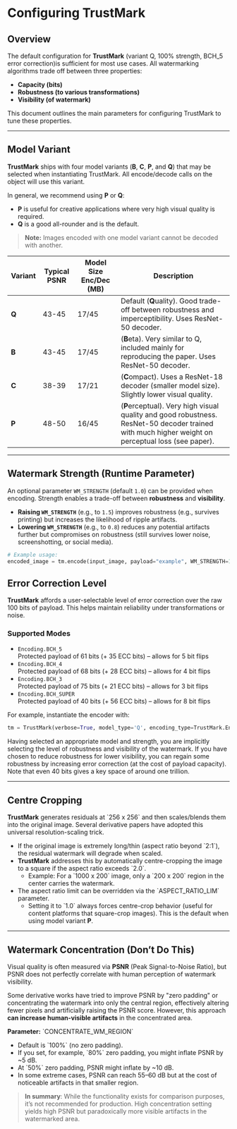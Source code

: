 # Configuring TrustMark

## Overview

The default configuration for **TrustMark** (variant Q, 100% strength, BCH_5 error correction)is sufficient for most use cases. All watermarking algorithms trade off between three properties:

- **Capacity (bits)**  
- **Robustness (to various transformations)**  
- **Visibility (of watermark)**

This document outlines the main parameters for configuring TrustMark to tune these properties.

---

## Model Variant

**TrustMark** ships with four model variants (**B**, **C**, **P**, and **Q**) that may be selected when instantiating TrustMark.  All encode/decode calls on the object will use this variant.

In general, we recommend using **P** or **Q**:
- **P** is useful for creative applications where very high visual quality is required.  
- **Q** is a good all-rounder and is the default.

> **Note:** Images encoded with one model variant cannot be decoded with another.

| Variant | Typical PSNR | Model Size Enc/Dec (MB) | Description                                                                                         |
|---------|--------------|-------------------------|-----------------------------------------------------------------------------------------------------|
| **Q**   | 43-45        | 17/45                  | Default (**Q**uality). Good trade-off between robustness and imperceptibility. Uses ResNet-50 decoder. |
| **B**   | 43-45        | 17/45                  | (**B**eta). Very similar to Q, included mainly for reproducing the paper. Uses ResNet-50 decoder.   |
| **C**   | 38-39        | 17/21                  | (**C**ompact). Uses a ResNet-18 decoder (smaller model size). Slightly lower visual quality.        |
| **P**   | 48-50        | 16/45                  | (**P**erceptual). Very high visual quality and good robustness.  ResNet-50 decoder trained with much higher weight on perceptual loss (see paper).   |

---

## Watermark Strength (Runtime Parameter)

An optional parameter `WM_STRENGTH` (default `1.0`) can be provided when encoding. Strength enables a trade-off between **robustness** and **visibility**.

- **Raising `WM_STRENGTH`** (e.g., to `1.5`) improves robustness (e.g., survives printing) but increases the likelihood of ripple artifacts.  
- **Lowering `WM_STRENGTH`** (e.g., to `0.8`) reduces any potential artifacts further but  compromises on robustness (still survives lower noise, screenshotting, or social media).

```python
# Example usage:
encoded_image = tm.encode(input_image, payload="example", WM_STRENGTH=1.5)
```

## Error Correction Level

**TrustMark** affords a user-selectable level of error correction over the raw 100 bits of payload. This helps maintain reliability under transformations or noise.

### Supported Modes

- `Encoding.BCH_5`  
  Protected payload of 61 bits (+ 35 ECC bits) – allows for 5 bit flips
- `Encoding.BCH_4`  
  Protected payload of 68 bits (+ 28 ECC bits) – allows for 4 bit flips
- `Encoding.BCH_3`  
  Protected payload of 75 bits (+ 21 ECC bits) – allows for 3 bit flips
- `Encoding.BCH_SUPER`  
  Protected payload of 40 bits (+ 56 ECC bits) – allows for 8 bit flips

For example, instantiate the encoder with:

```python
tm = TrustMark(verbose=True, model_type='Q', encoding_type=TrustMark.Encoding.BCH_5)
```

Having selected an appropriate model and strength, you are implicitly selecting the level of robustness and visibility of the watermark. If you have chosen to reduce robustness for lower visibility, you can regain some robustness by increasing error correction (at the cost of payload capacity).  Note that even 40 bits gives a key space of around one trillion.

---

## Centre Cropping

**TrustMark** generates residuals at \`256 x 256\` and then scales/blends them into the original image. Several derivative papers have adopted this universal resolution-scaling trick.

- If the original image is extremely long/thin (aspect ratio beyond \`2:1\`), the residual watermark will degrade when scaled.  
- **TrustMark** addresses this by automatically centre-cropping the image to a square if the aspect ratio exceeds \`2.0\`.  
  - Example: For a \`1000 x 200\` image, only a \`200 x 200\` region in the center carries the watermark.
- The aspect ratio limit can be overridden via the \`ASPECT_RATIO_LIM\` parameter.
  - Setting it to \`1.0\` always forces centre-crop behavior (useful for content platforms that square-crop images).  This is the default when using model variant **P**.

---

## Watermark Concentration (Don’t Do This)

Visual quality is often measured via **PSNR** (Peak Signal-to-Noise Ratio), but PSNR does not perfectly correlate with human perception of watermark visibility.

Some derivative works have tried to improve PSNR by "zero padding" or concentrating the watermark into only the central region, effectively altering fewer pixels and artificially raising the PSNR score. However, this approach **can increase human-visible artifacts** in the concentrated area.

**Parameter:** \`CONCENTRATE_WM_REGION\`  
- Default is \`100%\` (no zero padding).  
- If you set, for example, \`80%\` zero padding, you might inflate PSNR by ~5 dB.  
- At \`50%\` zero padding, PSNR might inflate by ~10 dB.  
- In some extreme cases, PSNR can reach 55–60 dB but at the cost of noticeable artifacts in that smaller region.

> **In summary**: While the functionality exists for comparison purposes, it’s not recommended for production. High concentration setting yields high PSNR but paradoxically more visible artifacts in the watermarked area.







